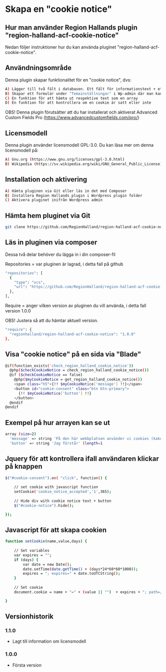 # Skapa en "cookie notice"

## Hur man använder Region Hallands plugin "region-halland-acf-cookie-notice"

Nedan följer instruktioner hur du kan använda pluginet "region-halland-acf-cookie-notice".


## Användningsområde

Denna plugin skapar funktionalitet för en "cookie notice", dvs:

```sh
A) Lägger till två fält i databasen. Ett fält för informationstext + ett fält för knapptext
B) Skapar ett formulär under "Temainställningar" i Wp-admin där man kan editera texterna
C) En funktion för att hämta ut respektive text som en array
D) En funktion för att kontrollera om en cookie är satt eller inte
```

OBS! Denna plugin förutsätter att du har installerat och aktiverat Advanced Custom Fields Pro (https://www.advancedcustomfields.com/pro/)


## Licensmodell

Denna plugin använder licensmodell GPL-3.0. Du kan läsa mer om denna licensmodell på:
```sh
A) Gnu.org (https://www.gnu.org/licenses/gpl-3.0.html)
B) Wikipedia (https://sv.wikipedia.org/wiki/GNU_General_Public_License)
```


## Installation och aktivering

```sh
A) Hämta pluginen via Git eller läs in det med Composer
B) Installera Region Hallands plugin i Wordpress plugin folder
C) Aktivera pluginet inifrån Wordpress admin
```


## Hämta hem pluginet via Git

```sh
git clone https://github.com/RegionHalland/region-halland-acf-cookie-notice.git
```


## Läs in pluginen via composer

Dessa två delar behöver du lägga in i din composer-fil

Repositories = var pluginen är lagrad, i detta fall på github

```sh
"repositories": [
  {
    "type": "vcs",
    "url": "https://github.com/RegionHalland/region-halland-acf-cookie-notice.git"
  },
],
```
Require = anger vilken version av pluginen du vill använda, i detta fall version 1.0.0

OBS! Justera så att du hämtar aktuell version.

```sh
"require": {
  "regionhalland/region-halland-acf-cookie-notice": "1.0.0"
},
```


## Visa "cookie notice" på en sida via "Blade"

```sh
@if(function_exists('check_region_halland_cookie_notice'))
  @php($checkCookieNotice = check_region_halland_cookie_notice())
  @if ($checkCookieNotice == false)
    @php($myCookieNotice = get_region_halland_cookie_notice())  
    <span class="h5">{!! $myCookieNotice['message'] !!}</span>
    <button id="cookie-consent" class="btn btn-primary">
      {!! $myCookieNotice['button'] !!}
    </button>
  @endif
@endif
```


## Exempel på hur arrayen kan se ut

```sh
array (size=2)
  'message' => string 'På den här webbplatsen använder vi cookies (kakor) för att webbplatsen ska fungera på ett bra sätt för dig. Genom att klicka vidare eller på ”Jag förstår” godkänner du att vi använder cookies.' (length=208)
  'button' => string 'Jag förstår' (length=1
```


## Jquery för att kontrollera ifall användaren klickar på knappen

```sh
$("#cookie-consent").on( "click", function() {
    
    // set cookie with javascript function
    setCookie('cookie_notice_accepted','1',365);
    
    // Hide div with cookie notice text + button
    $("#cookie-notice").hide();

});
```


## Javascript för att skapa cookien

```sh
function setCookie(name,value,days) {
    
    // Set variables
    var expires = "";
    if (days) {
        var date = new Date();
        date.setTime(date.getTime() + (days*24*60*60*1000));
        expires = "; expires=" + date.toUTCString();
    }
    
    // Set cookie
    document.cookie = name + "=" + (value || "")  + expires + "; path=/";

}
```


## Versionhistorik

### 1.1.0
- Lagt till information om licensmodell

### 1.0.0
- Första version
